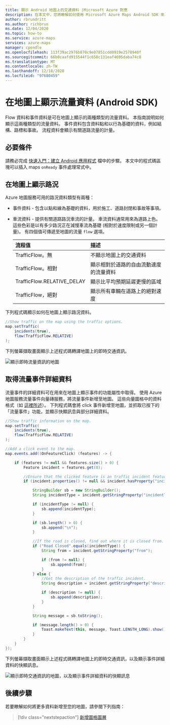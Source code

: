 ```yaml
---
title: 顯示 Android 地圖上的交通資料 |Microsoft Azure 對應
description: 在本文中，您將瞭解如何使用 Microsoft Azure Maps Android SDK 來顯示地圖上的流量資料。
author: rbrundritt
ms.author: richbrun
ms.date: 12/04/2020
ms.topic: how-to
ms.service: azure-maps
services: azure-maps
manager: cpendle
ms.openlocfilehash: 113f39ac2976b870c9e07851cdd0919e2578940f
ms.sourcegitcommit: 66b0caafd915544f1c658c131eaf4695daba74c8
ms.translationtype: MT
ms.contentlocale: zh-TW
ms.lasthandoff: 12/18/2020
ms.locfileid: "97680459"
---
```

# <a name="show-traffic-data-on-the-map-android-sdk"></a>在地圖上顯示流量資料 (Android SDK) 

Flow 資料和事件資料是可在地圖上顯示的兩種類型的流量資料。 本指南說明如何顯示這兩種類型的流量資料。 事件資料包含資料點和以行為基礎的資料，例如結構、路標和事故。 流程資料會顯示有關道路流量的計量。

## <a name="prerequisites"></a>必要條件

請務必完成 [快速入門：建立 Android 應用程式](quick-android-map.md) 檔中的步驟。 本文中的程式碼區塊可以插入 maps `onReady` 事件處理常式中。

## <a name="show-traffic-on-the-map"></a>在地圖上顯示路況

Azure 地圖服務可用的路況資料類型有兩種：

- 事件資料 - 包含以點和線為基礎的資料，用於施工、道路封閉和事故等事項。
- 車流資料 - 提供有關道路路況車流的計量。 車流資料通常用來為道路上色。 這些色彩是以有多少路況正在減慢車流為基礎 (相對於速度限制或另一個計量)。 有四個值可傳遞至地圖的流量 `flow` 選項。

    |流程值 | 描述|
    | :-- | :-- |
    | TrafficFlow。無 | 不顯示地圖上的交通資料 |
    | TrafficFlow。相對 | 顯示相對於道路的自由流動速度的流量資料 |
    | TrafficFlow.RELATIVE_DELAY | 顯示比平均預期延遲更慢的區域 |
    | TrafficFlow，絕對 | 顯示所有車輛在道路上的絕對速度 |

下列程式碼顯示如何在地圖上顯示路況資料。

```java
//Show traffic on the map using the traffic options.
map.setTraffic(
    incidents(true),
    flow(TrafficFlow.RELATIVE)
);
```

下列螢幕擷取畫面顯示上述程式碼轉譯地圖上的即時交通資訊。

![顯示即時流量資訊的地圖](media/how-to-show-traffic-android/android-show-traffic.png)

## <a name="get-traffic-incident-details"></a>取得流量事件詳細資料

流量事件的詳細資料可在用來在地圖上顯示事件的功能屬性中取得。 使用 Azure 地圖服務流量事件向量磚服務，將流量事件新增至地圖。 這些向量圖格中的資料格式（如 [這裡所述](https://developer.tomtom.com/traffic-api/traffic-api-documentation-traffic-incidents/vector-incident-tiles)）。 下列程式碼會將 click 事件新增至地圖，並抓取已按下的「流量事件」功能，並顯示快顯訊息與部分詳細資料。

```java
//Show traffic information on the map.
map.setTraffic(
    incidents(true),
    flow(TrafficFlow.RELATIVE)
);

//Add a click event to the map.
map.events.add((OnFeatureClick) (features) -> {

    if (features != null && features.size() > 0) {
        Feature incident = features.get(0);

        //Ensure that the clicked feature is an traffic incident feature.
        if (incident.properties() != null && incident.hasProperty("incidentType")) {

            StringBuilder sb = new StringBuilder();
            String incidentType = incident.getStringProperty("incidentType");

            if (incidentType != null) {
                sb.append(incidentType);
            }

            if (sb.length() > 0) {
                sb.append("\n");
            }

            //If the road is closed, find out where it is closed from.
            if ("Road Closed".equals(incidentType)) {
                String from = incident.getStringProperty("from");

                if (from != null) {
                    sb.append(from);
                }
            } else {
                //Get the description of the traffic incident.
                String description = incident.getStringProperty("description");

                if (description != null) {
                    sb.append(description);
                }
            }

            String message = sb.toString();

            if (message.length() > 0) {
                Toast.makeText(this, message, Toast.LENGTH_LONG).show();
            }
        }
    }
});
```

下列螢幕擷取畫面顯示上述程式碼轉譯地圖上的即時交通資訊，以及顯示事件詳細資料的快顯訊息。

![顯示即時交通資訊的地圖，以及顯示事件詳細資料的快顯訊息](media/how-to-show-traffic-android/android-traffic-details.png)

## <a name="next-steps"></a>後續步驟

若要瞭解如何將更多資料新增至您的地圖，請參閱下列指南：

> [!div class="nextstepaction"]
> [新增圖格圖層](how-to-add-tile-layer-android-map.md)
